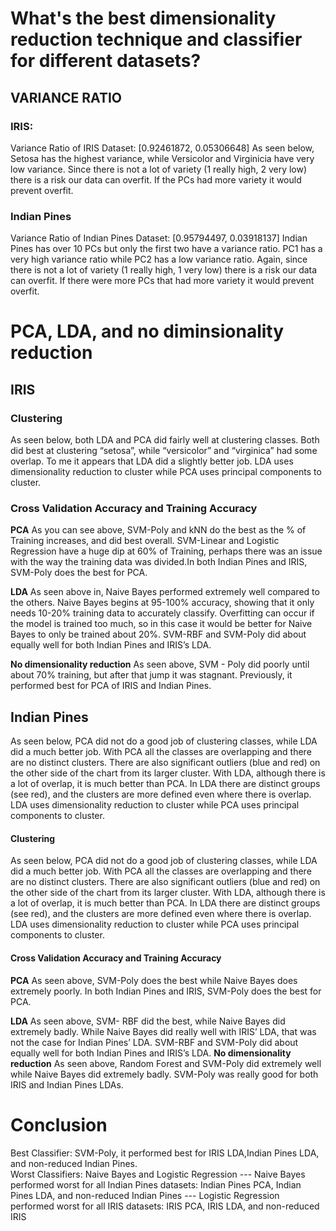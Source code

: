 # What's the best dimensionality reduction technique and classifier for different datasets?
## VARIANCE RATIO
### IRIS: 
Variance Ratio of IRIS Dataset: [0.92461872, 0.05306648]
As seen below, Setosa has the highest variance, while Versicolor and Virginicia have very low variance. Since there is not a lot of variety (1 really high, 2 very low) there is a risk our data can overfit. If the PCs had more variety it would prevent overfit.
### Indian Pines
Variance Ratio of Indian Pines Dataset: [0.95794497, 0.03918137]
Indian Pines has over 10 PCs but only the first two have a variance ratio. PC1 has a very high variance ratio while PC2 has a low variance ratio. Again, since there is not a lot of variety (1 really high, 1 very low) there is a risk our data can overfit. If there were more PCs that had more variety it would prevent overfit.

# PCA, LDA, and no diminsionality reduction
## IRIS
### Clustering
As seen below, both LDA and PCA did fairly well at clustering classes. Both did best at clustering “setosa”, while “versicolor” and “virginica” had some overlap. To me it appears that LDA did a slightly better job. LDA uses dimensionality reduction to cluster while PCA uses principal components to cluster.

### Cross Validation Accuracy and Training Accuracy
**PCA**
As you can see above, SVM-Poly and kNN do the best as the % of Training increases, and did best overall. SVM-Linear and Logistic Regression have a huge dip at 60% of Training, perhaps there was an issue with the way the training data was divided.In both Indian Pines and IRIS, SVM-Poly does the best for PCA.

**LDA**
As seen above in, Naive Bayes performed extremely well compared to the others. Naive Bayes begins at 95-100% accuracy, showing that it only needs 10-20% training data to accurately classify. Overfitting can occur if the model is trained too much, so in this case it would be better for Naive Bayes to only be trained about 20%. SVM-RBF and SVM-Poly did about equally well for both Indian Pines and IRIS’s LDA.

**No dimensionality reduction**
As seen above, SVM - Poly did poorly until about 70% training, but after that jump it was stagnant. Previously, it performed best for PCA of IRIS and Indian Pines.  

## Indian Pines
As seen below, PCA did not do a good job of clustering classes, while LDA did a much better job. With PCA all the classes are overlapping and there are no distinct clusters. There are also significant outliers (blue and red) on the other side of the chart from its larger cluster. With LDA, although there is a lot of overlap, it is much better than PCA. In LDA there are distinct groups (see red), and the clusters are more defined even where there is overlap. LDA uses dimensionality reduction to cluster while PCA uses principal components to cluster.
#### Clustering
As seen below, PCA did not do a good job of clustering classes, while LDA did a much better job. With PCA all the classes are overlapping and there are no distinct clusters. There are also significant outliers (blue and red) on the other side of the chart from its larger cluster. With LDA, although there is a lot of overlap, it is much better than PCA. In LDA there are distinct groups (see red), and the clusters are more defined even where there is overlap. LDA uses dimensionality reduction to cluster while PCA uses principal components to cluster.

#### Cross Validation Accuracy and Training Accuracy
**PCA**
As seen above, SVM-Poly does the best while Naive Bayes does extremely poorly. In both Indian Pines and IRIS, SVM-Poly does the best for PCA.

**LDA**
As seen above, SVM- RBF did the best, while Naive Bayes did extremely badly. While Naive Bayes did really well with IRIS’ LDA, that was not the case for Indian Pines’ LDA. SVM-RBF and SVM-Poly did about equally well for both Indian Pines and IRIS’s LDA.
**No dimensionality reduction**
As seen above, Random Forest and SVM-Poly did extremely well while Naive Bayes did extremely badly. SVM-Poly was really good for both IRIS and Indian Pines LDAs.  
# Conclusion
Best Classifier: SVM-Poly, it performed best for IRIS LDA,Indian Pines LDA, and non-reduced Indian Pines.  
Worst Classifiers: Naive Bayes and Logistic Regression
--- Naive Bayes performed worst for all Indian Pines datasets: Indian Pines PCA, Indian Pines LDA, and non-reduced Indian Pines
--- Logistic Regression performed worst for all IRIS datasets: IRIS PCA, IRIS LDA, and non-reduced IRIS
